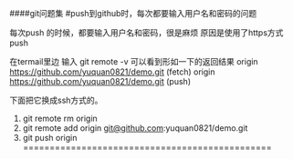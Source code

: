 ####git问题集
#push到github时，每次都要输入用户名和密码的问题

每次push  的时候，都要输入用户名和密码，很是麻烦
原因是使用了https方式 push

在termail里边 输入  git remote -v 
可以看到形如一下的返回结果
origin https://github.com/yuquan0821/demo.git (fetch)
origin https://github.com/yuquan0821/demo.git (push)

下面把它换成ssh方式的。
1. git remote rm origin
2. git remote add origin git@github.com:yuquan0821/demo.git
3. git push origin 
===============================================